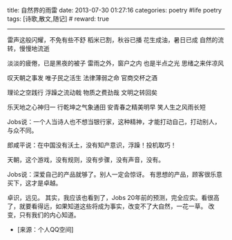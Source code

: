 title: 自然界的雨雷
date: 2013-07-30 01:27:16
categories: poetry #life poetry
tags: [诗歌,散文,随记]  # <!--more-->
reward: true

---

雷声这般闪耀，不免有些不舒
稻米已割，秋谷已播
花生成油，暑日已成
自然的流转，慢慢地流逝

<!--more-->

淡淡的疲倦，已是黑夜的被子
雷雨之外，窗户之内
也是半点之光
思绪之来伴凉风

叹天朝之事发
唯子民之活生
法律薄弱之命
官商交杯之酒

理论之空践行
浮躁之流动戟
物质之费劲哉
文明之转回矣

乐天地之心神归一
行乾坤之气象通田
安青春之精美明早
笑人生之风雨长短


Jobs说：一个人当诗人也不想当银行家，这种精神，才能打动自己，打动别人，与众不同。

郎咸平说：在中国没有沃土，没有知产意识，浮躁！投机取巧！

天朝，这个游戏，没有规则，没有步骤，没有声音，没有。

Jobs说：深爱自己的产品就够了。别人一定会惊讶。
有思想的产品，顾客很乐意买下，这才是卓越。

卓识，远见。
其实，我应该也看到了，Jobs 20年前的预测，完全应实。看很高了，就要看得远，如果知道这些将成为事实，改变不了大自然，一花一草。
改变，只有我们的内心知道。


- [来源：个人QQ空间]